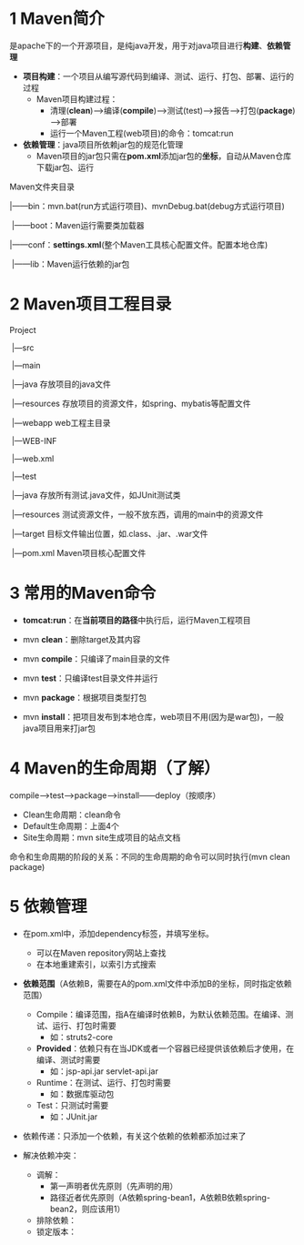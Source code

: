 # 1 Maven简介

是apache下的一个开源项目，是纯java开发，用于对java项目进行**构建**、**依赖管理**

* **项目构建**：一个项目从编写源代码到编译、测试、运行、打包、部署、运行的过程
  * Maven项目构建过程：
    * 清理(**clean**)——>编译(**compile**)——>测试(test)——>报告——>打包(**package**)——>部署
    * 运行一个Maven工程(web项目)的命令：tomcat:run
* **依赖管理**：java项目所依赖jar包的规范化管理
  * Maven项目的jar包只需在**pom.xml**添加jar包的**坐标**，自动从Maven仓库下载jar包、运行



Maven文件夹目录

​	|——bin：mvn.bat(run方式运行项目)、mvnDebug.bat(debug方式运行项目)

​	|——boot：Maven运行需要类加载器

​	|——conf：**settings.xml**(整个Maven工具核心配置文件。配置本地仓库)

​	|——lib：Maven运行依赖的jar包



# 2 Maven项目工程目录

Project

​	|—src

​		|—main

​			|—java				存放项目的java文件

​			|—resources			存放项目的资源文件，如spring、mybatis等配置文件

​			|—webapp				web工程主目录

​				|—WEB-INF

​					|—web.xml

​		|—test

​			|—java				存放所有测试.java文件，如JUnit测试类

​			|—resources			测试资源文件，一般不放东西，调用的main中的资源文件

​	|—target						目标文件输出位置，如.class、.jar、.war文件

​	|—pom.xml					Maven项目核心配置文件





# 3 常用的Maven命令

* **tomcat:run**：在**当前项目的路径**中执行后，运行Maven工程项目

* mvn **clean**：删除target及其内容
* mvn **compile**：只编译了main目录的文件
* mvn **test**：只编译test目录文件并运行
* mvn **package**：根据项目类型打包
* mvn **install**：把项目发布到本地仓库，web项目不用(因为是war包)，一般java项目用来打jar包



# 4 Maven的生命周期（了解）

compile——>test——>package——>install——deploy（按顺序）

* Clean生命周期：clean命令
* Default生命周期：上面4个
* Site生命周期：mvn site生成项目的站点文档

命令和生命周期的阶段的关系：不同的生命周期的命令可以同时执行(mvn clean package)



# 5 依赖管理

* 在pom.xml中，添加dependency标签，并填写坐标。
  * 可以在Maven repository网站上查找
  * 在本地重建索引，以索引方式搜索

* **依赖范围**（A依赖B，需要在A的pom.xml文件中添加B的坐标，同时指定依赖范围）
  * Compile：编译范围，指A在编译时依赖B，为默认依赖范围。在编译、测试、运行、打包时需要
    * 如：struts2-core
  * **Provided**：依赖只有在当JDK或者一个容器已经提供该依赖后才使用，在编译、测试时需要
    * 如：jsp-api.jar   servlet-api.jar
  * Runtime：在测试、运行、打包时需要
    * 如：数据库驱动包
  * Test：只测试时需要
    * 如：JUnit.jar

* 依赖传递：只添加一个依赖，有关这个依赖的依赖都添加过来了
* 解决依赖冲突：
  * 调解：
    * 第一声明者优先原则（先声明的用）
    * 路径近者优先原则（A依赖spring-bean1，A依赖B依赖spring-bean2，则应该用1）
  * 排除依赖：
  * 锁定版本：
